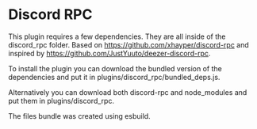 # Discord RPC

This plugin requires a few dependencies. They are all inside of the discord_rpc folder. Based on https://github.com/xhayper/discord-rpc and inspired by https://github.com/JustYuuto/deezer-discord-rpc.

To install the plugin you can download the bundled version of the dependencies and put it in plugins/discord_rpc/bundled_deps.js.

Alternatively you can download both discord-rpc and node_modules and put them in plugins/discord_rpc.

The files bundle was created using esbuild.